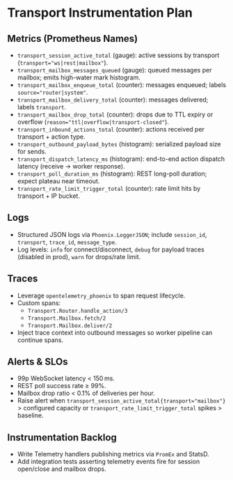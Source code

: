# Transport Instrumentation Plan

## Metrics (Prometheus Names)
- `transport_session_active_total` (gauge): active sessions by transport (`transport="ws|rest|mailbox"`).
- `transport_mailbox_messages_queued` (gauge): queued messages per mailbox; emits high-water mark histogram.
- `transport_mailbox_enqueue_total` (counter): messages enqueued; labels `source="router|system"`.
- `transport_mailbox_delivery_total` (counter): messages delivered; labels `transport`.
- `transport_mailbox_drop_total` (counter): drops due to TTL expiry or overflow (`reason="ttl|overflow|transport-closed"`).
- `transport_inbound_actions_total` (counter): actions received per transport + action type.
- `transport_outbound_payload_bytes` (histogram): serialized payload size for sends.
- `transport_dispatch_latency_ms` (histogram): end-to-end action dispatch latency (receive → worker response).
- `transport_poll_duration_ms` (histogram): REST long-poll duration; expect plateau near timeout.
- `transport_rate_limit_trigger_total` (counter): rate limit hits by transport + IP bucket.

## Logs
- Structured JSON logs via `Phoenix.LoggerJSON`; include `session_id`, `transport`, `trace_id`, `message_type`.
- Log levels: `info` for connect/disconnect, `debug` for payload traces (disabled in prod), `warn` for drops/rate limit.

## Traces
- Leverage `opentelemetry_phoenix` to span request lifecycle.
- Custom spans:
  - `Transport.Router.handle_action/3`
  - `Transport.Mailbox.fetch/2`
  - `Transport.Mailbox.deliver/2`
- Inject trace context into outbound messages so worker pipeline can continue spans.

## Alerts & SLOs
- 99p WebSocket latency < 150 ms.
- REST poll success rate ≥ 99%.
- Mailbox drop ratio < 0.1% of deliveries per hour.
- Raise alert when `transport_session_active_total{transport="mailbox"}` > configured capacity or `transport_rate_limit_trigger_total` spikes > baseline.

## Instrumentation Backlog
- Write Telemetry handlers publishing metrics via `PromEx` and StatsD.
- Add integration tests asserting telemetry events fire for session open/close and mailbox drops.
